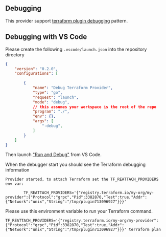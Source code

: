 ## Debugging 

This provider support [terraform plugin debugging](https://developer.hashicorp.com/terraform/plugin/debugging) pattern.


## Debugging with VS Code

Please create the following `.vscode/launch.json` into the repository directory 

```json
{
    "version": "0.2.0",
    "configurations": [
    
        {
            "name": "Debug Terraform Provider",
            "type": "go",
            "request": "launch",
            "mode": "debug",
            // this assumes your workspace is the root of the repo
            "program": "./",
            "env": {},
            "args": [
                "-debug",
            ]
        }
    ]
}
```

Then launch ["Run and Debug"](https://code.visualstudio.com/docs/editor/debugging) from VS Code.


When the debugger start you should see the Terraform debugging information

```
Provider started, to attach Terraform set the TF_REATTACH_PROVIDERS env var:

        TF_REATTACH_PROVIDERS='{"registry.terraform.io/my-org/my-provider":{"Protocol":"grpc","Pid":3382870,"Test":true,"Addr":{"Network":"unix","String":"/tmp/plugin713096927"}}}'
```

Please use this environment variable to run your Terraform command.

```shell
TF_REATTACH_PROVIDERS='{"registry.terraform.io/my-org/my-provider":{"Protocol":"grpc","Pid":3382870,"Test":true,"Addr":{"Network":"unix","String":"/tmp/plugin713096927"}}}' terraform plan
```